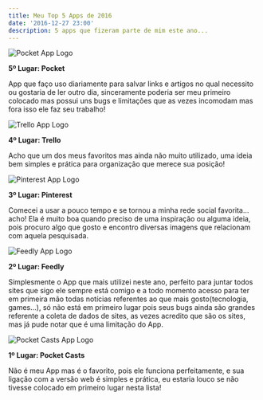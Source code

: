 ```yaml
---
title: Meu Top 5 Apps de 2016
date: '2016-12-27 23:00'
description: 5 apps que fizeram parte de mim este ano...
---
```

![Pocket App Logo](/images/pocket_app_logo.png "Pocket App Logo")

**5º Lugar: Pocket**

App que faço uso diariamente para salvar links e artigos no qual necessito ou gostaria de ler outro dia, sinceramente poderia ser meu primeiro colocado mas possui uns bugs e limitações que as vezes incomodam mas fora isso ele faz seu trabalho!

![Trello App Logo](/images/trello-logo.png "Trello App Logo")

**4º Lugar: Trello**

Acho que um dos meus favoritos mas ainda não muito utilizado, uma ideia bem simples e prática para organização que merece sua posição!

![Pinterest App Logo](/images/pinterest.jpg "Pinterest App Logo")

**3º Lugar: Pinterest**

Comecei a usar a pouco tempo e se tornou a minha rede social favorita… acho! Ela é muito boa quando preciso de uma inspiração ou alguma ideia, pois procuro algo que gosto e encontro diversas imagens que relacionam com aquela pesquisada.

![Feedly App Logo](/images/feedly.jpg "Feedly App Logo")

**2º Lugar: Feedly**

Simplesmente o App que mais utilizei neste ano, perfeito para juntar todos sites que sigo ele sempre está comigo e a todo momento acesso para ter em primeira mão todas notícias referentes ao que mais gosto(tecnologia, games…), só não está em primeiro lugar pois seus bugs ainda são grandes referente a coleta de dados de sites, as vezes acredito que são os sites, mas já pude notar que é uma limitação do App.

![Pocket Casts App Logo](/images/poscket-casts.png "Pocket Casts App Logo")

**1º Lugar: Pocket Casts**

Não é meu App mas é o favorito, pois ele funciona perfeitamente, e sua ligação com a versão web é simples e prática, eu estaria louco se não tivesse colocado em primeiro lugar nesta lista!
